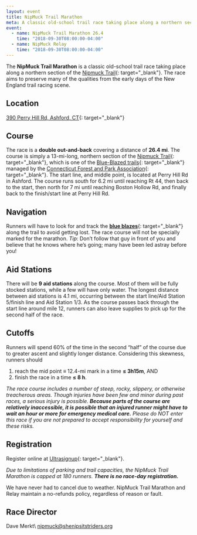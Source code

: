 ```yaml
---
layout: event
title: NipMuck Trail Marathon
meta: A classic old-school trail race taking place along a northern section of the Nipmuck Trail
event: 
  - name: NipMuck Trail Marathon 26.4
    time: "2018-09-30T08:00:00-04:00"
  - name: NipMuck Relay
    time: "2018-09-30T08:00:00-04:00"
---
```



The **NipMuck Trail Marathon** is a classic old-school trail race taking place along a northern section of the [Nipmuck Trail](http://en.wikipedia.org/wiki/Nipmuck_Trail){: target="_blank"}. The race aims to preserve many of the qualities from the early days of the New England trail racing scene.

## Location

[390 Perry Hill Rd, Ashford, CT](https://www.google.com/maps/place/390+Perry+Hill+Rd,+Ashford,+CT+06278/@41.879564,-72.1964925,17z/data=!3m1!4b1!4m2!3m1!1s0x89e68ee53e2e06d9:0xfb65c2ad57530606?hl=en){: target="_blank"}

## Course

The race is a **double out-and-back** covering a distance of **26.4 mi**. The course is simply a 13-mi-long, northern section of the [Nipmuck Trail](http://en.wikipedia.org/wiki/Nipmuck_Trail){: target="_blank"}, which is one of the [Blue-Blazed trails](http://en.wikipedia.org/wiki/Blue-Blazed_Trails){: target="_blank"} managed by the [Connecticut Forest and Park Association](http://www.ctwoodlands.org/){: target="_blank"}. The start line, and middle point, is located at Perry Hill Rd in Ashford. The course runs south for 6.2 mi until reaching Rt 44, then back to the start, then north for 7 mi until reaching Boston Hollow Rd, and finally back to the finish/start line at Perry Hill Rd.

## Navigation

Runners will have to look for and track the [**blue blazes**](http://en.wikipedia.org/wiki/Blue-Blazed_Trails#Blue_Trail_.22Blazing.22.2C_Signage_and_other_Markers){: target="_blank"} along the trail to avoid getting lost. The race course will not be specially marked for the marathon. *Tip*: Don’t follow that guy in front of you and believe that he knows where he’s going; many have been led astray before you!

## Aid Stations

There will be **9 aid stations** along the course. Most of them will be fully stocked stations, while a few will have only water. The longest distance between aid stations is 4.1 mi, occurring between the start line/Aid Station 5/finish line and Aid Station 1/3. As the course passes back through the start line around mile 12, runners can also leave supplies to pick up for the second half of the race.

## Cutoffs

Runners will spend 60% of the time in the second “half” of the course due to greater ascent and slightly longer distance. Considering this skewness, runners should

1. reach the mid point ≡ 12.4-mi mark in a time **≤ 3h15m**, AND
2. finish the race in a time **≤ 8 h**.

*The race course includes a number of steep, rocky, slippery, or otherwise treacherous areas. Though injuries have been few and minor during past races, a serious injury is possible. **Because parts of the course are relatively inaccessible, it is possible that an injured runner might have to wait an hour or more for emergency medical care.** Please do NOT enter this race if you are not prepared to accept responsibility for yourself and these risks.*

## Registration

Register online at [Ultrasignup](https://ultrasignup.com/register.aspx?did=44695){: target="_blank"}.

*Due to limitations of parking and trail capacities, the NipMuck Trail Marathon is capped at 180 runners. **There is no race-day registration.***

We have never had to cancel due to weather. NipMuck Trail Marathon and Relay maintain a no-refunds policy, regardless of reason or fault.

## Race Director

Dave Merkt\\
[nipmuck@shenipsitstriders.org](mailto:nipmuck@shenipsitstriders.org)